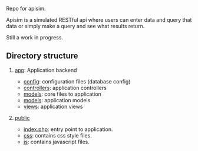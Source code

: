 Repo for apisim.

Apisim is a simulated RESTful api where users can enter data and query that data or simply make a query and see what results return.

Still a work in progress.

## Directory structure
1. [app](app): Application backend
    - [config](app/config): configuration files (database config)
    - [controllers](app/controllers): application controllers
    - [models](app/core): core files to application
    - [models](app/models): application models
    - [views](app/views): application views

2. [public](public)
    - [index.php](public/index.php): entry point to application.
    - [css](public/css): contains css style files.
    - [js](public/js): contains javascript files.
